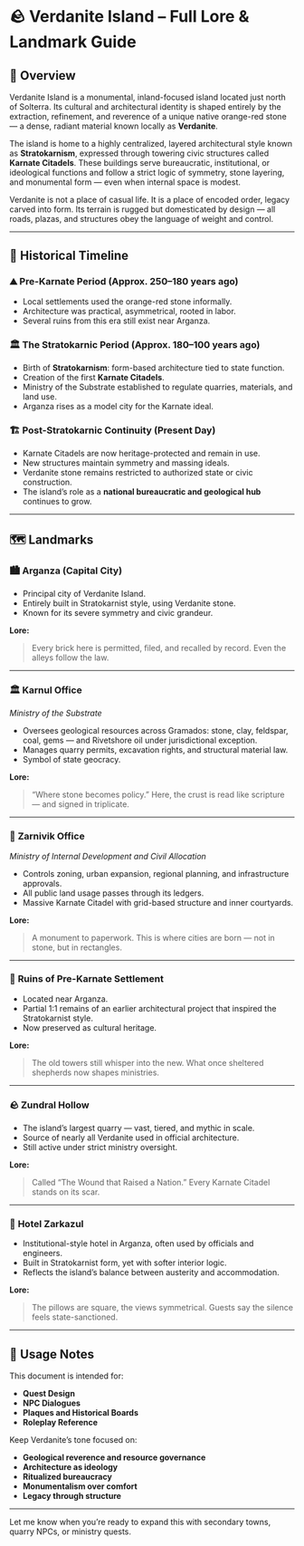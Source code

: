 # 🪨 Verdanite Island – Full Lore & Landmark Guide

## 📌 Overview

Verdanite Island is a monumental, inland-focused island located just north of Solterra. Its cultural and architectural identity is shaped entirely by the extraction, refinement, and reverence of a unique native orange-red stone — a dense, radiant material known locally as **Verdanite**.

The island is home to a highly centralized, layered architectural style known as **Stratokarnism**, expressed through towering civic structures called **Karnate Citadels**. These buildings serve bureaucratic, institutional, or ideological functions and follow a strict logic of symmetry, stone layering, and monumental form — even when internal space is modest.

Verdanite is not a place of casual life. It is a place of encoded order, legacy carved into form. Its terrain is rugged but domesticated by design — all roads, plazas, and structures obey the language of weight and control.

---

## 🧾 Historical Timeline

### ⛰️ Pre-Karnate Period (Approx. 250–180 years ago)

* Local settlements used the orange-red stone informally.
* Architecture was practical, asymmetrical, rooted in labor.
* Several ruins from this era still exist near Arganza.

### 🏛️ The Stratokarnic Period (Approx. 180–100 years ago)

* Birth of **Stratokarnism**: form-based architecture tied to state function.
* Creation of the first **Karnate Citadels**.
* Ministry of the Substrate established to regulate quarries, materials, and land use.
* Arganza rises as a model city for the Karnate ideal.

### 🏗️ Post-Stratokarnic Continuity (Present Day)

* Karnate Citadels are now heritage-protected and remain in use.
* New structures maintain symmetry and massing ideals.
* Verdanite stone remains restricted to authorized state or civic construction.
* The island’s role as a **national bureaucratic and geological hub** continues to grow.

---

## 🗺️ Landmarks

### 🏙️ **Arganza (Capital City)**

* Principal city of Verdanite Island.
* Entirely built in Stratokarnist style, using Verdanite stone.
* Known for its severe symmetry and civic grandeur.

**Lore:**

> Every brick here is permitted, filed, and recalled by record. Even the alleys follow the law.

---

### 🏛️ **Karnul Office**

*Ministry of the Substrate*

* Oversees geological resources across Gramados: stone, clay, feldspar, coal, gems — and Rivetshore oil under jurisdictional exception.
* Manages quarry permits, excavation rights, and structural material law.
* Symbol of state geocracy.

**Lore:**

> “Where stone becomes policy.” Here, the crust is read like scripture — and signed in triplicate.

---

### 🏢 **Zarnivik Office**

*Ministry of Internal Development and Civil Allocation*

* Controls zoning, urban expansion, regional planning, and infrastructure approvals.
* All public land usage passes through its ledgers.
* Massive Karnate Citadel with grid-based structure and inner courtyards.

**Lore:**

> A monument to paperwork. This is where cities are born — not in stone, but in rectangles.

---

### 🧱 **Ruins of Pre-Karnate Settlement**

* Located near Arganza.
* Partial 1:1 remains of an earlier architectural project that inspired the Stratokarnist style.
* Now preserved as cultural heritage.

**Lore:**

> The old towers still whisper into the new. What once sheltered shepherds now shapes ministries.

---

### 🪨 **Zundral Hollow**

* The island’s largest quarry — vast, tiered, and mythic in scale.
* Source of nearly all Verdanite used in official architecture.
* Still active under strict ministry oversight.

**Lore:**

> Called “The Wound that Raised a Nation.” Every Karnate Citadel stands on its scar.

---

### 🏨 **Hotel Zarkazul**

* Institutional-style hotel in Arganza, often used by officials and engineers.
* Built in Stratokarnist form, yet with softer interior logic.
* Reflects the island’s balance between austerity and accommodation.

**Lore:**

> The pillows are square, the views symmetrical. Guests say the silence feels state-sanctioned.

---

## 🧩 Usage Notes

This document is intended for:

* **Quest Design**
* **NPC Dialogues**
* **Plaques and Historical Boards**
* **Roleplay Reference**

Keep Verdanite’s tone focused on:

* **Geological reverence and resource governance**
* **Architecture as ideology**
* **Ritualized bureaucracy**
* **Monumentalism over comfort**
* **Legacy through structure**

---

Let me know when you’re ready to expand this with secondary towns, quarry NPCs, or ministry quests.
